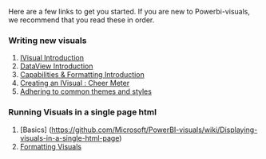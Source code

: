 Here are a few links to get you started. If you are new to Powerbi-visuals, we recommend that you read these in order.

### Writing new visuals
1. [IVisual Introduction](https://github.com/Microsoft/PowerBI-visuals/wiki/IVisual-Introduction)
2. [DataView Introduction](https://github.com/Microsoft/PowerBI-visuals/wiki/DataView-Introduction)
3. [Capabilities & Formatting Introduction](https://github.com/Microsoft/PowerBI-visuals/wiki/Capabilities-Introduction)
4. [Creating an IVisual : Cheer Meter](https://github.com/Microsoft/PowerBI-visuals/wiki/Creating-an-IVisual-:-Cheer-Meter)
5. [Adhering to common themes and styles](https://github.com/Microsoft/PowerBI-visuals/wiki/Adhering-to-common-themes-and-styles)

### Running Visuals in a single page html
1. [Basics] (https://github.com/Microsoft/PowerBI-visuals/wiki/Displaying-visuals-in-a-single-html-page)
2. [Formatting Visuals](https://github.com/Microsoft/PowerBI-visuals/wiki/Formatting-Column-Chart)